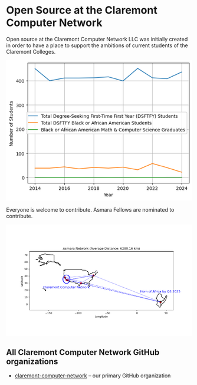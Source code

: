 # Open Source at the Claremont Computer Network

Open source at the Claremont Computer Network LLC was initially created in order to have a place to support the ambitions of current students of the Claremont Colleges.

![Plot](/images/Asmara_Research_unreleased.png)

Everyone is welcome to contribute. Asmara Fellows are nominated to contribute.

![Asmara Network](/images/Asmara_Network.png)

## All Claremont Computer Network GitHub organizations

* [claremont-computer-network](https://github.com/claremont-computer-network) – our primary GitHub organization
